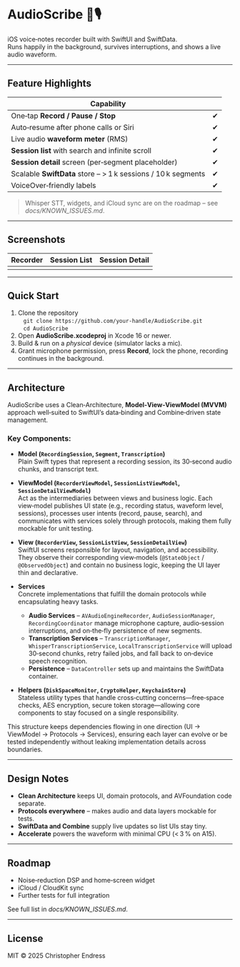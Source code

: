 # AudioScribe 📓🎙️  
iOS voice‑notes recorder built with SwiftUI and SwiftData.  
Runs happily in the background, survives interruptions, and shows a live audio waveform.

---

## Feature Highlights 

| Capability |  |
|----|------------|
| One‑tap **Record / Pause / Stop** |  ✔︎
| Auto‑resume after phone calls or Siri |  ✔︎
| Live audio **waveform meter** (RMS) |  ✔︎
| **Session list** with search and infinite scroll |  ✔︎
| **Session detail** screen (per‑segment placeholder) |  ✔︎
| Scalable **SwiftData** store – > 1 k sessions / 10 k segments |  ✔︎
| VoiceOver‑friendly labels |  ✔︎

> Whisper STT, widgets, and iCloud sync are on the roadmap – see *docs/KNOWN_ISSUES.md*.

---

## Screenshots

| Recorder | Session List | Session Detail |
|----------|--------------|----------------|
|  |  |  |

---

## Quick Start

1. Clone the repository  
   `git clone https://github.com/your‑handle/AudioScribe.git`  
   `cd AudioScribe`
2. Open **AudioScribe.xcodeproj** in Xcode 16 or newer.
3. Build & run on a *physical* device (simulator lacks a mic).
4. Grant microphone permission, press **Record**, lock the phone, recording continues in the background.

---

## Architecture  
AudioScribe uses a Clean‑Architecture, **Model‑View‑ViewModel (MVVM)** approach well‑suited to SwiftUI’s data‑binding and Combine‑driven state management.

### Key Components:
- **Model (`RecordingSession`, `Segment`, `Transcription`)**  
  Plain Swift types that represent a recording session, its 30‑second audio chunks, and transcript text. 

- **ViewModel (`RecorderViewModel`, `SessionListViewModel`, `SessionDetailViewModel`)**  
  Act as the intermediaries between views and business logic. Each view‑model publishes UI state (e.g., recording status, waveform level, sessions), processes user intents (record, pause, search), and communicates with services solely through protocols, making them fully mockable for unit testing.

- **View (`RecorderView`, `SessionListView`, `SessionDetailView`)**  
  SwiftUI screens responsible for layout, navigation, and accessibility. They observe their corresponding view‑models (`@StateObject` / `@ObservedObject`) and contain no business logic, keeping the UI layer thin and declarative.

- **Services**  
  Concrete implementations that fulfill the domain protocols while encapsulating heavy tasks.  
  * **Audio Services** – `AVAudioEngineRecorder`, `AudioSessionManager`, `RecordingCoordinator` manage microphone capture, audio‑session interruptions, and on‑the‑fly persistence of new segments.  
  * **Transcription Services** – `TranscriptionManager`, `WhisperTranscriptionService`, `LocalTranscriptionService` will upload 30‑second chunks, retry failed jobs, and fall back to on‑device speech recognition.  
  * **Persistence** – `DataController` sets up and maintains the SwiftData container.

- **Helpers (`DiskSpaceMonitor`, `CryptoHelper`, `KeychainStore`)**  
  Stateless utility types that handle cross‑cutting concerns—free‑space checks, AES encryption, secure token storage—allowing core components to stay focused on a single responsibility.

This structure keeps dependencies flowing in one direction (UI → ViewModel → Protocols → Services), ensuring each layer can evolve or be tested independently without leaking implementation details across boundaries.

---

## Design Notes

* **Clean Architecture** keeps UI, domain protocols, and AVFoundation code separate.
* **Protocols everywhere** – makes audio and data layers mockable for tests.
* **SwiftData and Combine** supply live updates so list UIs stay tiny.
* **Accelerate** powers the waveform with minimal CPU (< 3 % on A15).

---

## Roadmap

* Noise‑reduction DSP and home‑screen widget  
* iCloud / CloudKit sync
* Further tests for full integration

See full list in *docs/KNOWN_ISSUES.md*.

---

## License

MIT © 2025 Christopher Endress
